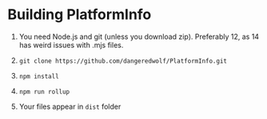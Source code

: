 # Building PlatformInfo

1. You need Node.js and git (unless you download zip). Preferably 12, as 14 has weird issues with .mjs files.

2. `git clone https://github.com/dangeredwolf/PlatformInfo.git`

3. `npm install`

4. `npm run rollup`

5. Your files appear in `dist` folder
